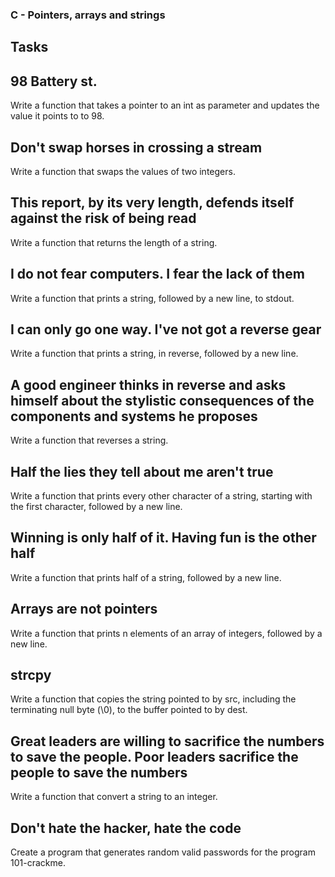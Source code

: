 ### C - Pointers, arrays and strings

## Tasks

## 98 Battery st.
Write a function that takes a pointer to an int as parameter and updates the value it points to to 98.

## Don't swap horses in crossing a stream
Write a function that swaps the values of two integers.

## This report, by its very length, defends itself against the risk of being read
Write a function that returns the length of a string.

##  I do not fear computers. I fear the lack of them
Write a function that prints a string, followed by a new line, to stdout.

##  I can only go one way. I've not got a reverse gear
Write a function that prints a string, in reverse, followed by a new line.

## A good engineer thinks in reverse and asks himself about the stylistic consequences of the components and systems he proposes
Write a function that reverses a string.

##  Half the lies they tell about me aren't true
Write a function that prints every other character of a string, starting with the first character, followed by a new line.

## Winning is only half of it. Having fun is the other half
Write a function that prints half of a string, followed by a new line.

## Arrays are not pointers
Write a function that prints n elements of an array of integers, followed by a new line.

## strcpy
Write a function that copies the string pointed to by src, including the terminating null byte (\0), to the buffer pointed to by dest.

## Great leaders are willing to sacrifice the numbers to save the people. Poor leaders sacrifice the people to save the numbers
Write a function that convert a string to an integer. 

## Don't hate the hacker, hate the code
Create a program that generates random valid passwords for the program 101-crackme.
